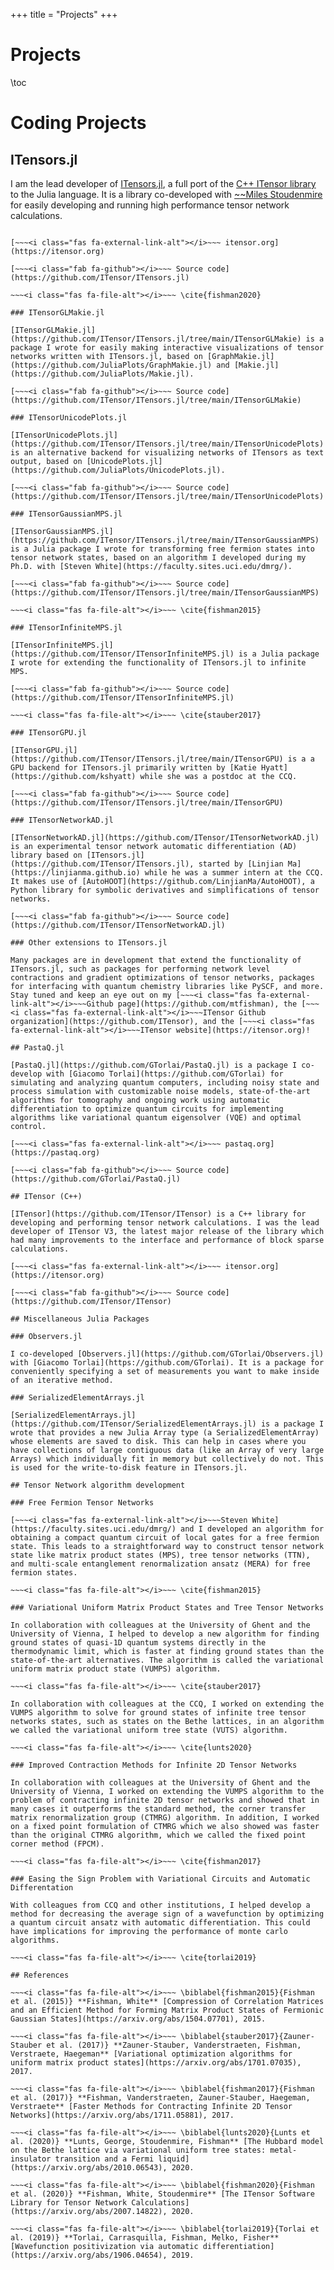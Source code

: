 +++
title = "Projects"
+++

# Projects

\toc

# Coding Projects

## ITensors.jl

I am the lead developer of [ITensors.jl](https://github.com/ITensor/ITensors.jl), a full port of the [C++ ITensor library](https://github.com/ITensor/ITensor) to the Julia language. It is a library co-developed with [~~~<i class="fas fa-external-link-alt"></i>~~~Miles Stoudenmire](http://itensor.org/miles) for easily developing and running high performance tensor network calculations.

~~~<i class="fas fa-newspaper"></i>~~~  __What's New:__ Derivatives of basic tensor network operations using automatic differentiation are now supported. Reverse mode automatic differentiation (AD) primitives are defined using [ChainRules.jl](https://github.com/JuliaDiff/ChainRules.jl), and derivatives can be computed with AD libraries like [Zygote.jl](https://github.com/FluxML/Zygote.jl).

[~~~<i class="fas fa-external-link-alt"></i>~~~ itensor.org](https://itensor.org)

[~~~<i class="fab fa-github"></i>~~~ Source code](https://github.com/ITensor/ITensors.jl)

~~~<i class="fas fa-file-alt"></i>~~~ \cite{fishman2020}

### ITensorGLMakie.jl

[ITensorGLMakie.jl](https://github.com/ITensor/ITensors.jl/tree/main/ITensorGLMakie) is a package I wrote for easily making interactive visualizations of tensor networks written with ITensors.jl, based on [GraphMakie.jl](https://github.com/JuliaPlots/GraphMakie.jl) and [Makie.jl](https://github.com/JuliaPlots/Makie.jl).

[~~~<i class="fab fa-github"></i>~~~ Source code](https://github.com/ITensor/ITensors.jl/tree/main/ITensorGLMakie)

### ITensorUnicodePlots.jl

[ITensorUnicodePlots.jl](https://github.com/ITensor/ITensors.jl/tree/main/ITensorUnicodePlots) is an alternative backend for visualizing networks of ITensors as text output, based on [UnicodePlots.jl](https://github.com/JuliaPlots/UnicodePlots.jl).

[~~~<i class="fab fa-github"></i>~~~ Source code](https://github.com/ITensor/ITensors.jl/tree/main/ITensorUnicodePlots)

### ITensorGaussianMPS.jl

[ITensorGaussianMPS.jl](https://github.com/ITensor/ITensors.jl/tree/main/ITensorGaussianMPS) is a Julia package I wrote for transforming free fermion states into tensor network states, based on an algorithm I developed during my Ph.D. with [Steven White](https://faculty.sites.uci.edu/dmrg/).

[~~~<i class="fab fa-github"></i>~~~ Source code](https://github.com/ITensor/ITensors.jl/tree/main/ITensorGaussianMPS)

~~~<i class="fas fa-file-alt"></i>~~~ \cite{fishman2015}

### ITensorInfiniteMPS.jl

[ITensorInfiniteMPS.jl](https://github.com/ITensor/ITensorInfiniteMPS.jl) is a Julia package I wrote for extending the functionality of ITensors.jl to infinite MPS.

[~~~<i class="fab fa-github"></i>~~~ Source code](https://github.com/ITensor/ITensorInfiniteMPS.jl)

~~~<i class="fas fa-file-alt"></i>~~~ \cite{stauber2017}

### ITensorGPU.jl

[ITensorGPU.jl](https://github.com/ITensor/ITensors.jl/tree/main/ITensorGPU) is a a GPU backend for ITensors.jl primarily written by [Katie Hyatt](https://github.com/kshyatt) while she was a postdoc at the CCQ.

[~~~<i class="fab fa-github"></i>~~~ Source code](https://github.com/ITensor/ITensors.jl/tree/main/ITensorGPU)

### ITensorNetworkAD.jl

[ITensorNetworkAD.jl](https://github.com/ITensor/ITensorNetworkAD.jl) is an experimental tensor network automatic differentiation (AD) library based on [ITensors.jl](https://github.com/ITensor/ITensors.jl), started by [Linjian Ma](https://linjianma.github.io) while he was a summer intern at the CCQ. It makes use of [AutoHOOT](https://github.com/LinjianMa/AutoHOOT), a Python library for symbolic derivatives and simplifications of tensor networks.

[~~~<i class="fab fa-github"></i>~~~ Source code](https://github.com/ITensor/ITensorNetworkAD.jl)

### Other extensions to ITensors.jl

Many packages are in development that extend the functionality of ITensors.jl, such as packages for performing network level contractions and gradient optimizations of tensor networks, packages for interfacing with quantum chemistry libraries like PySCF, and more. Stay tuned and keep an eye out on my [~~~<i class="fas fa-external-link-alt"></i>~~~Github page](https://github.com/mtfishman), the [~~~<i class="fas fa-external-link-alt"></i>~~~ITensor Github organization](https://github.com/ITensor), and the [~~~<i class="fas fa-external-link-alt"></i>~~~ITensor website](https://itensor.org)!

## PastaQ.jl

[PastaQ.jl](https://github.com/GTorlai/PastaQ.jl) is a package I co-develop with [Giacomo Torlai](https://github.com/GTorlai) for simulating and analyzing quantum computers, including noisy state and process simulation with customizable noise models, state-of-the-art algorithms for tomography and ongoing work using automatic differentiation to optimize quantum circuits for implementing algorithms like variational quantum eigensolver (VQE) and optimal control.

[~~~<i class="fas fa-external-link-alt"></i>~~~ pastaq.org](https://pastaq.org)

[~~~<i class="fab fa-github"></i>~~~ Source code](https://github.com/GTorlai/PastaQ.jl)

## ITensor (C++)

[ITensor](https://github.com/ITensor/ITensor) is a C++ library for developing and performing tensor network calculations. I was the lead developer of ITensor V3, the latest major release of the library which had many improvements to the interface and performance of block sparse calculations.

[~~~<i class="fas fa-external-link-alt"></i>~~~ itensor.org](https://itensor.org)

[~~~<i class="fab fa-github"></i>~~~ Source code](https://github.com/ITensor/ITensor)

## Miscellaneous Julia Packages

### Observers.jl

I co-developed [Observers.jl](https://github.com/GTorlai/Observers.jl) with [Giacomo Torlai](https://github.com/GTorlai). It is a package for conveniently specifying a set of measurements you want to make inside of an iterative method.

### SerializedElementArrays.jl

[SerializedElementArrays.jl](https://github.com/ITensor/SerializedElementArrays.jl) is a package I wrote that provides a new Julia Array type (a SerializedElementArray) whose elements are saved to disk. This can help in cases where you have collections of large contiguous data (like an Array of very large Arrays) which individually fit in memory but collectively do not. This is used for the write-to-disk feature in ITensors.jl.

## Tensor Network algorithm development

### Free Fermion Tensor Networks

[~~~<i class="fas fa-external-link-alt"></i>~~~Steven White](https://faculty.sites.uci.edu/dmrg/) and I developed an algorithm for obtaining a compact quantum circuit of local gates for a free fermion state. This leads to a straightforward way to construct tensor network state like matrix product states (MPS), tree tensor networks (TTN), and multi-scale entanglement renormalization ansatz (MERA) for free fermion states.

~~~<i class="fas fa-file-alt"></i>~~~ \cite{fishman2015}

### Variational Uniform Matrix Product States and Tree Tensor Networks

In collaboration with colleagues at the University of Ghent and the University of Vienna, I helped to develop a new algorithm for finding ground states of quasi-1D quantum systems directly in the thermodynamic limit, which is faster at finding ground states than the state-of-the-art alternatives. The algorithm is called the variational uniform matrix product state (VUMPS) algorithm.

~~~<i class="fas fa-file-alt"></i>~~~ \cite{stauber2017}

In collaboration with colleagues at the CCQ, I worked on extending the VUMPS algorithm to solve for ground states of infinite tree tensor networks states, such as states on the Bethe lattices, in an algorithm we called the variational uniform tree state (VUTS) algorithm.

~~~<i class="fas fa-file-alt"></i>~~~ \cite{lunts2020}

### Improved Contraction Methods for Infinite 2D Tensor Networks

In collaboration with colleagues at the University of Ghent and the University of Vienna, I worked on extending the VUMPS algorithm to the problem of contracting infinite 2D tensor networks and showed that in many cases it outperforms the standard method, the corner transfer matrix renormalization group (CTMRG) algorithm. In addition, I worked on a fixed point formulation of CTMRG which we also showed was faster than the original CTMRG algorithm, which we called the fixed point corner method (FPCM).

~~~<i class="fas fa-file-alt"></i>~~~ \cite{fishman2017}

### Easing the Sign Problem with Variational Circuits and Automatic Differentation

With colleagues from CCQ and other institutions, I helped develop a method for decreasing the average sign of a wavefunction by optimizing a quantum circuit ansatz with automatic differentiation. This could have implications for improving the performance of monte carlo algorithms.

~~~<i class="fas fa-file-alt"></i>~~~ \cite{torlai2019}

## References

~~~<i class="fas fa-file-alt"></i>~~~ \biblabel{fishman2015}{Fishman et al. (2015)} **Fishman, White** [Compression of Correlation Matrices and an Efficient Method for Forming Matrix Product States of Fermionic Gaussian States](https://arxiv.org/abs/1504.07701), 2015.

~~~<i class="fas fa-file-alt"></i>~~~ \biblabel{stauber2017}{Zauner-Stauber et al. (2017)} **Zauner-Stauber, Vanderstraeten, Fishman, Verstraete, Haegeman** [Variational optimization algorithms for uniform matrix product states](https://arxiv.org/abs/1701.07035), 2017.

~~~<i class="fas fa-file-alt"></i>~~~ \biblabel{fishman2017}{Fishman et al. (2017)} **Fishman, Vanderstraeten, Zauner-Stauber, Haegeman, Verstraete** [Faster Methods for Contracting Infinite 2D Tensor Networks](https://arxiv.org/abs/1711.05881), 2017.

~~~<i class="fas fa-file-alt"></i>~~~ \biblabel{lunts2020}{Lunts et al. (2020)} **Lunts, George, Stoudenmire, Fishman** [The Hubbard model on the Bethe lattice via variational uniform tree states: metal-insulator transition and a Fermi liquid](https://arxiv.org/abs/2010.06543), 2020.

~~~<i class="fas fa-file-alt"></i>~~~ \biblabel{fishman2020}{Fishman et al. (2020)} **Fishman, White, Stoudenmire** [The ITensor Software Library for Tensor Network Calculations](https://arxiv.org/abs/2007.14822), 2020.

~~~<i class="fas fa-file-alt"></i>~~~ \biblabel{torlai2019}{Torlai et al. (2019)} **Torlai, Carrasquilla, Fishman, Melko, Fisher** [Wavefunction positivization via automatic differentiation](https://arxiv.org/abs/1906.04654), 2019.
